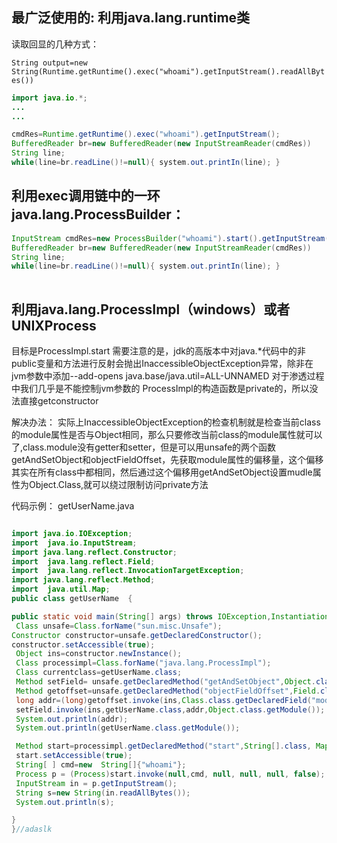 ## 最广泛使用的: 利用java.lang.runtime类

读取回显的几种方式：

`String output=new String(Runtime.getRuntime().exec("whoami").getInputStream().readAllBytes())`

```java
import java.io.*;
...
...

cmdRes=Runtime.getRuntime().exec("whoami").getInputStream();
BufferedReader br=new BufferedReader(new InputStreamReader(cmdRes))
String line;
while(line=br.readLine()!=null){ system.out.printIn(line); }

```

## 利用exec调用链中的一环java.lang.ProcessBuilder：

```java
InputStream cmdRes=new ProcessBuilder("whoami").start().getInputStream();
BufferedReader br=new BufferedReader(new InputStreamReader(cmdRes))
String line;
while(line=br.readLine()!=null){ system.out.printIn(line); }
 
```


## 利用java.lang.ProcessImpl（windows）或者UNIXProcess
目标是ProcessImpl.start
需要注意的是，jdk的高版本中对java.*代码中的非public变量和方法进行反射会抛出InaccessibleObjectException异常，除非在jvm参数中添加--add-opens java.base/java.util=ALL-UNNAMED
对于渗透过程中我们几乎是不能控制jvm参数的
ProcessImpl的构造函数是private的，所以没法直接getconstructor

解决办法：
实际上InaccessibleObjectException的检查机制就是检查当前class的module属性是否与Object相同，那么只要修改当前class的module属性就可以了,class.module没有getter和setter，但是可以用unsafe的两个函数getAndSetObject和objectFieldOffset，先获取module属性的偏移量，这个偏移其实在所有class中都相同，然后通过这个偏移用getAndSetObject设置mudle属性为Object.Class,就可以绕过限制访问private方法

代码示例：
getUserName.java
```java

import java.io.IOException;
import  java.io.InputStream;
import java.lang.reflect.Constructor;
import  java.lang.reflect.Field;
import  java.lang.reflect.InvocationTargetException;
import java.lang.reflect.Method;
import  java.util.Map;
public class getUserName  {

public static void main(String[] args) throws IOException,InstantiationException,ClassNotFoundException,NoSuchMethodException,IllegalAccessException,NoSuchMethodException,InvocationTargetException,NoSuchFieldException{
 Class unsafe=Class.forName("sun.misc.Unsafe");
Constructor constructor=unsafe.getDeclaredConstructor();
constructor.setAccessible(true);
 Object ins=constructor.newInstance();
 Class processimpl=Class.forName("java.lang.ProcessImpl");
 Class currentclass=getUserName.class;
 Method setField= unsafe.getDeclaredMethod("getAndSetObject",Object.class,long.class,Object.class);
 Method getoffset=unsafe.getDeclaredMethod("objectFieldOffset",Field.class);
 long addr=(long)getoffset.invoke(ins,Class.class.getDeclaredField("module"));
 setField.invoke(ins,getUserName.class,addr,Object.class.getModule());
 System.out.println(addr);
 System.out.println(getUserName.class.getModule());

 Method start=processimpl.getDeclaredMethod("start",String[].class, Map.class, String.class, ProcessBuilder.Redirect[].class, boolean.class);
 start.setAccessible(true);
 String[ ] cmd=new  String[]{"whoami"};
 Process p = (Process)start.invoke(null,cmd, null, null, null, false);
 InputStream in = p.getInputStream();
 String s=new String(in.readAllBytes());
 System.out.println(s);

}
}//adaslk
```
